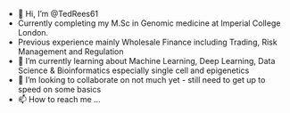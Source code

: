 - 👋 Hi, I’m @TedRees61
- Currently completing my M.Sc in Genomic medicine at Imperial College London.
- Previous experience mainly Wholesale Finance including Trading, Risk Management and Regulation
- 🌱 I’m currently learning about Machine Learning, Deep Learning, Data Science & Bioinformatics especially single cell and epigenetics
- 💞️ I’m looking to collaborate on not much yet - still need to get up to speed on some basics
- 📫 How to reach me ...

<!---
TedRees61/TedRees61 is a ✨ special ✨ repository because its `README.md` (this file) appears on your GitHub profile.
You can click the Preview link to take a look at your changes.
--->

